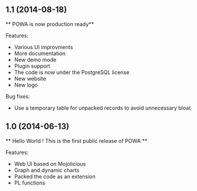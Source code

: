 ## 1.1 (2014-08-18)

** POWA is now production ready**

Features:

  - Various UI improvments
  - More documentation
  - New demo mode 
  - Plugin support
  - The code is now under the PostgreSQL license
  - New website
  - New logo 

Bug fixes: 

  - Use a temporary table for unpacked records to avoid unnecessary bloat


## 1.0 (2014-06-13)

** Hello World ! This is the first public release of POWA **

Features:

  - Web UI based on Mojolicious
  - Graph and dynamic charts
  - Packed the code as an extension
  - PL functions
  
